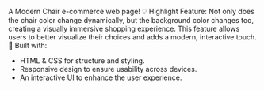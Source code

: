 A Modern Chair e-commerce web page!
💡 Highlight Feature:
Not only does the chair color change dynamically, but the background color changes too, creating a visually immersive shopping experience. This feature allows users to better visualize their choices and adds a modern, interactive touch.
🚀 Built with:
- HTML & CSS for structure and styling.
- Responsive design to ensure usability across devices.
- An interactive UI to enhance the user experience.
